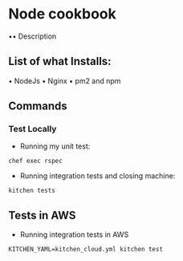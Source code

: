 # Node cookbook

•• Description

## List of what Installs:

• NodeJs
• Nginx
• pm2 and npm

## Commands

### Test Locally
- Running my unit test:
```
chef exec rspec
```
- Running integration tests and closing machine:
```
kitchen tests
```

## Tests in AWS
- Running integration tests in AWS

```
KITCHEN_YAML=kitchen_cloud.yml kitchen test
```
